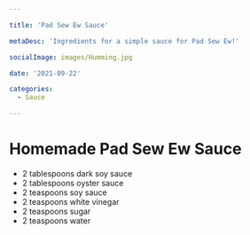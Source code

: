 ```yaml
---

title: 'Pad Sew Ew Sauce'

metaDesc: 'Ingredients for a simple sauce for Pad Sew Ew!'

socialImage: images/Humming.jpg

date: '2021-09-22'

categories:
  - Sauce

---
```


# Homemade Pad Sew Ew Sauce

- 2 tablespoons dark soy sauce
- 2 tablespoons oyster sauce
- 2 teaspoons soy sauce
- 2 teaspoons white vinegar
- 2 teaspoons sugar
- 2 teaspoons water

